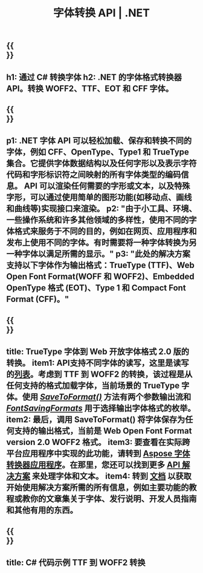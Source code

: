﻿---
translation: true
template: /_templates/conversion-net.md
title: 字体转换 API | .NET
url: /net/conversion/
description: 字体转换功能。通过 .NET 库，只需几行 C# 代码即可转换 CFF、EOT、WOFF、TTF 和 Type 1 等不同字体。
keywords: 字体转换器.net, 字体转换器网, c# 字体覆盖
family: font
platformtag: net
feature: conversion
---

{{<section banner>}}
---
h1: 通过 C# 转换字体
h2: .NET 的字体格式转换器 API。转换 WOFF2、TTF、EOT 和 CFF 字体。
---

{{<section overview>}}
---
p1: .NET 字体 API 可以轻松加载、保存和转换不同的字体，例如 CFF、OpenType、Type1 和 TrueType 集合。它提供字体数据结构以及任何字形以及表示字符代码和字形标识符之间映射的所有字体类型的编码信​​息。 API 可以渲染任何需要的字形或文本，以及特殊字形，可以通过使用简单的图形功能(如移动点、画线和曲线等)实现接口来渲染。
p2: "由于小工具、环境、一些操作系统和许多其他领域的多样性，使用不同的字体格式来服务于不同的目的，例如在网页、应用程序和发布上使用不同的字体。有时需要将一种字体转换为另一种字体以满足所需的显示。"
p3: "此处的解决方案支持以下字体作为输出格式：TrueType (TTF)、Web Open Font Format(WOFF 和 WOFF2)、Embedded OpenType 格式 (EOT)、Type 1 和 Compact Font Format (CFF)。"
---

{{<section feature1>}}
---
title: TrueType 字体到 Web 开放字体格式 2.0 版的转换。
item1: API支持不同字体的读写，这里是读写的[列表](https://docs.aspose.com/font/net/convert/#formats-supported-for-reading-andor-writing)。考虑到 TTF 到 WOFF2 的转换，该过程是从任何支持的格式加载字体，当前场景的 TrueType 字体。使用 [*SaveToFormat()*](https://reference.aspose.com/font/net/aspose.font/font/methods/savetoformat) 方法有两个参数输出流和 [*FontSavingFormats*](https://reference.aspose.com/font/net/aspose.font/fontsavingformats) 用于选择输出字体格式的枚举。
item2: 最后，调用 SaveToFormat() 将字体保存为任何支持的输出格式，当前是 Web Open Font Format version 2.0 WOFF2 格式。
item3: 要查看在实际跨平台应用程序中实现的此功能，请转到 [Aspose 字体转换器应用程序](https://products.aspose.app/font/conversion)。在那里，您还可以找到更多 [API 解决方案](https://products.aspose.app/font/applications) 来处理字体和文本。
item4: 转到 [文档](https://docs.aspose.com/font/net/) 以获取开始使用解决方案所需的所有信息，例如主要功能的教程或教你的文章集关于字体、发行说明、开发人员指南和其他有用的东西。
---

{{<section codeexample>}}
---
title: C# 代码示例 TTF 到 WOFF2 转换
---
